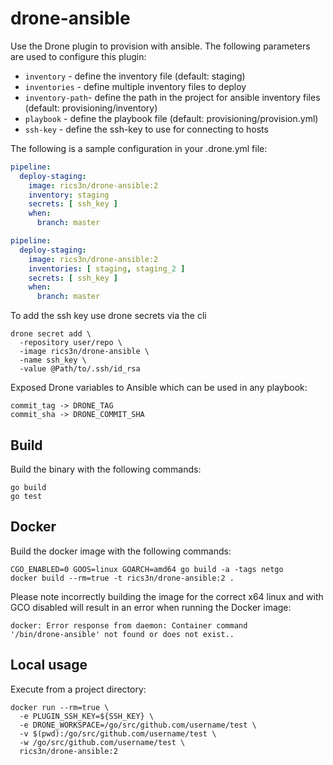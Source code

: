 # drone-ansible

Use the Drone plugin to provision with ansible.
The following parameters are used to configure this plugin:

* `inventory` - define the inventory file (default: staging)
* `inventories` - define multiple inventory files to deploy
* `inventory-path`-  define the path in the project for ansible inventory files (default: provisioning/inventory)
* `playbook` - define the playbook file (default: provisioning/provision.yml)
* `ssh-key` - define the ssh-key to use for connecting to hosts

The following is a sample configuration in your .drone.yml file:

```yaml
pipeline:
  deploy-staging:
    image: rics3n/drone-ansible:2
    inventory: staging
    secrets: [ ssh_key ]
    when:
      branch: master
```

```yaml
pipeline:
  deploy-staging:
    image: rics3n/drone-ansible:2
    inventories: [ staging, staging_2 ]
    secrets: [ ssh_key ]
    when:
      branch: master
```

To add the ssh key use drone secrets via the cli

```
drone secret add \
  -repository user/repo \
  -image rics3n/drone-ansible \
  -name ssh_key \
  -value @Path/to/.ssh/id_rsa
```

Exposed Drone variables to Ansible which can be used in any playbook:

```
commit_tag -> DRONE_TAG
commit_sha -> DRONE_COMMIT_SHA
```

## Build

Build the binary with the following commands:

```
go build
go test
```

## Docker

Build the docker image with the following commands:

```
CGO_ENABLED=0 GOOS=linux GOARCH=amd64 go build -a -tags netgo
docker build --rm=true -t rics3n/drone-ansible:2 .
```

Please note incorrectly building the image for the correct x64 linux and with
GCO disabled will result in an error when running the Docker image:

```
docker: Error response from daemon: Container command
'/bin/drone-ansible' not found or does not exist..
```

## Local usage

Execute from a project directory:

```
docker run --rm=true \
  -e PLUGIN_SSH_KEY=${SSH_KEY} \
  -e DRONE_WORKSPACE=/go/src/github.com/username/test \
  -v $(pwd):/go/src/github.com/username/test \
  -w /go/src/github.com/username/test \
  rics3n/drone-ansible:2
```
